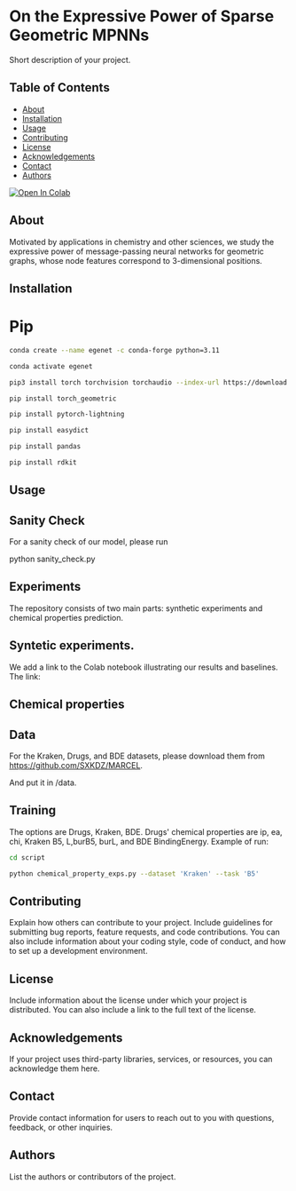 # On the Expressive Power of Sparse Geometric MPNNs

Short description of your project.

## Table of Contents

- [About](#about)
- [Installation](#installation)
- [Usage](#usage)
- [Contributing](#contributing)
- [License](#license)
- [Acknowledgements](#acknowledgements)
- [Contact](#contact)
- [Authors](#authors)

[![Open In Colab](https://colab.research.google.com/assets/colab-badge.svg)](https://github.com/yonatansverdlov/E-GenNet/blob/master/k_chains_baselines.ipynb)

## About

Motivated by applications in chemistry and other sciences, we study the expressive power of message-passing neural networks for geometric graphs, whose node features correspond to 3-dimensional positions. 

## Installation

# Pip
```bash
conda create --name egenet -c conda-forge python=3.11

conda activate egenet

pip3 install torch torchvision torchaudio --index-url https://download.pytorch.org/whl/cu118

pip install torch_geometric

pip install pytorch-lightning

pip install easydict

pip install pandas

pip install rdkit
```


## Usage
## Sanity Check
For a sanity check of our model, please run 

python sanity_check.py
## Experiments
The repository consists of two main parts: synthetic experiments and chemical properties prediction.
## Syntetic experiments.

We add a link to the Colab notebook illustrating our results and baselines.
The link: 
## Chemical properties 
## Data 
For the Kraken, Drugs, and BDE datasets, please download them from https://github.com/SXKDZ/MARCEL.

And put it in /data.
## Training
The options are Drugs, Kraken, BDE.
Drugs' chemical properties are ip, ea, chi, Kraken B5, L,burB5, burL, and BDE BindingEnergy.
Example of run:
```bash
cd script

python chemical_property_exps.py --dataset 'Kraken' --task 'B5'
```
## Contributing

Explain how others can contribute to your project. Include guidelines for submitting bug reports, feature requests, and code contributions. You can also include information about your coding style, code of conduct, and how to set up a development environment.

## License

Include information about the license under which your project is distributed. You can also include a link to the full text of the license.

## Acknowledgements

If your project uses third-party libraries, services, or resources, you can acknowledge them here.

## Contact

Provide contact information for users to reach out to you with questions, feedback, or other inquiries.

## Authors

List the authors or contributors of the project.
